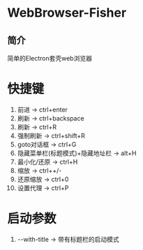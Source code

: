 
# WebBrowser-Fisher

## 简介

简单的Electron套壳web浏览器

# 快捷键

1. 前进 -> ctrl+enter
2. 刷新 -> ctrl+backspace
3. 刷新 -> ctrl+R
4. 强制刷新 -> ctrl+shift+R
5. goto对话框 -> ctrl+G
6. 隐藏菜单栏(标题模式)+隐藏地址栏 -> alt+H
7. 最小化/还原 -> ctrl+H
8. 缩放 -> ctrl++/-
9. 还原缩放 -> ctrl+0
10. 设置代理 -> ctrl+P

# 启动参数

1. --with-title -> 带有标题栏的启动模式